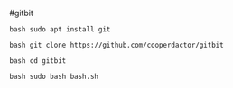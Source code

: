 #gitbit

``bash
sudo apt install git 
``

``bash
git clone https://github.com/cooperdactor/gitbit
``

``bash
cd gitbit
``

``bash
sudo bash bash.sh
``

